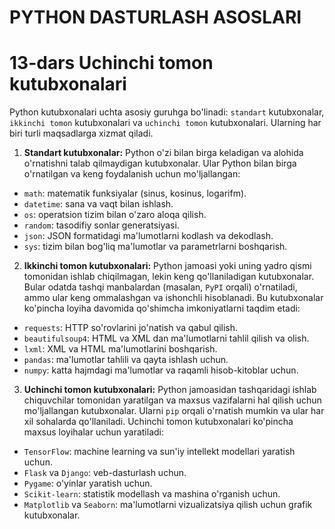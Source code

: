 # PYTHON DASTURLASH ASOSLARI

# 13-dars Uchinchi tomon kutubxonalari

Python kutubxonalari uchta asosiy guruhga bo'linadi: `standart` kutubxonalar, `ikkinchi tomon` kutubxonalari va `uchinchi tomon` kutubxonalari. Ularning har biri turli maqsadlarga xizmat qiladi.


1. **Standart kutubxonalar:**
Python o'zi bilan birga keladigan va alohida o'rnatishni talab qilmaydigan kutubxonalar. Ular Python bilan birga o'rnatilgan va keng foydalanish uchun mo'ljallangan:
- `math`: matematik funksiyalar (sinus, kosinus, logarifm).
- `datetime`: sana va vaqt bilan ishlash.
- `os`: operatsion tizim bilan o'zaro aloqa qilish.
- `random`: tasodifiy sonlar generatsiyasi.
- `json`: JSON formatidagi ma'lumotlarni kodlash va dekodlash.
- `sys`: tizim bilan bog'liq ma'lumotlar va parametrlarni boshqarish.

2. **Ikkinchi tomon kutubxonalari:**
Python jamoasi yoki uning yadro qismi tomonidan ishlab chiqilmagan, lekin keng qo'llaniladigan kutubxonalar. Bular odatda tashqi manbalardan (masalan, `PyPI` orqali) o'rnatiladi, ammo ular keng ommalashgan va ishonchli hisoblanadi. Bu kutubxonalar ko'pincha loyiha davomida qo'shimcha imkoniyatlarni taqdim etadi:
- `requests`: HTTP so'rovlarini jo'natish va qabul qilish.
- `beautifulsoup4`: HTML va XML dan ma'lumotlarni tahlil qilish va olish.
- `lxml`: XML va HTML ma'lumotlarini boshqarish.
- `pandas`: ma'lumotlar tahlili va qayta ishlash uchun.
- `numpy`: katta hajmdagi ma'lumotlar va raqamli hisob-kitoblar uchun.

3. **Uchinchi tomon kutubxonalari:**
Python jamoasidan tashqaridagi ishlab chiquvchilar tomonidan yaratilgan va maxsus vazifalarni hal qilish uchun mo'ljallangan kutubxonalar. Ularni `pip` orqali o'rnatish mumkin va ular har xil sohalarda qo'llaniladi. Uchinchi tomon kutubxonalari ko'pincha maxsus loyihalar uchun yaratiladi:
- `TensorFlow`: machine learning va sun'iy intellekt modellari yaratish uchun.
- `Flask` va `Django`: veb-dasturlash uchun.
- `Pygame`: o'yinlar yaratish uchun.
- `Scikit-learn`: statistik modellash va mashina o'rganish uchun.
- `Matplotlib` va `Seaborn`: ma'lumotlarni vizualizatsiya qilish uchun grafik kutubxonalar.
